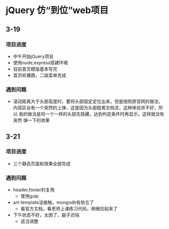 # jQuery 仿“到位”web项目
## 3-19
### 项目进度
- 中午开始jQuery项目
- 使用node,express搭建环境
- 目前首页模版基本写完
- 首页轮播图，二级菜单完成
### 遇到问题
- 滚动距离大于头部高度时，要将头部固定定位出来，但是按照原官网的做法，
内容区会有一个突然的上弹，这是因为头部脱离文档流，这种体验并不好，所以
我的做法是将一个一样的头部先隐藏，达到判定条件时再显示，这样就没有突然
弹一下的效果

## 3-21
### 项目进度
- 三个静态页面和效果全部完成
### 遇到问题
- header,footer的复用
  - 使用gulp
- art-template没接触，mongodb有些忘了
  - 看官方文档，看老师上课练习代码，稍微捡起来了
- 下午状态不好，太困了，脑子迟钝
  - 适当调整